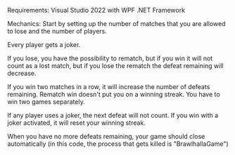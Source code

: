 Requirements:  Visual Studio 2022 with WPF .NET Framework


Mechanics: 
Start by setting up the number of matches that you are allowed to lose and the number of players.

Every player gets a joker.

If you lose, you have the possibility to rematch, but if you win it will not count as a lost match, but if you lose the rematch the defeat remaining will decrease.

If you win two matches in a row, it will increase the number of defeats remaining. Rematch win doesn't put you on a winning streak. You have to win two games separately.

If any player uses a joker, the next defeat will not count. If you win with a joker activated, it will reset your winning streak.

When you have no more defeats remaining, your game should close automatically (in this code, the process that gets killed is "BrawlhallaGame")
